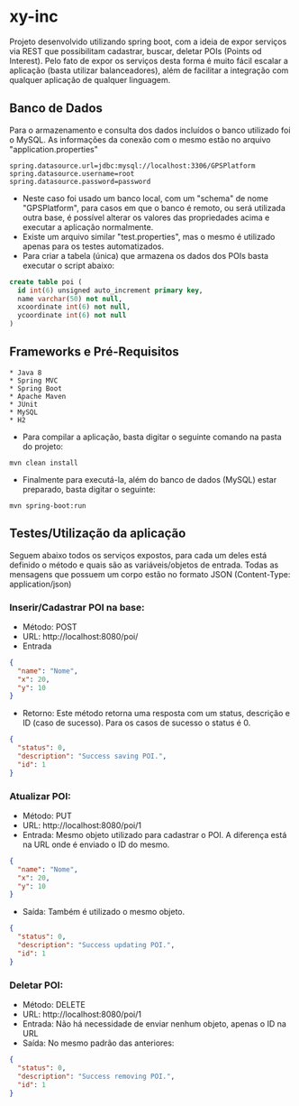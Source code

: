 # xy-inc
Projeto desenvolvido utilizando spring boot, com a ideia de expor serviços via REST que possibilitam cadastrar, buscar, deletar POIs (Points od Interest).
Pelo fato de expor os serviços desta forma é muito fácil escalar a aplicação (basta utilizar balanceadores), além de facilitar a integração com qualquer aplicação de qualquer linguagem.

## Banco de Dados
Para o armazenamento e consulta dos dados incluídos o banco utilizado foi o MySQL.
As informações da conexão com o mesmo estão no arquivo "application.properties"
```
spring.datasource.url=jdbc:mysql://localhost:3306/GPSPlatform
spring.datasource.username=root
spring.datasource.password=password
```
* Neste caso foi usado um banco local, com um "schema" de nome "GPSPlatform", para casos em que o banco é remoto, ou será utilizada outra base, é possível alterar os valores das propriedades acima e executar a aplicação normalmente.
* Existe um arquivo similar "test.properties", mas o mesmo é utilizado apenas para os testes automatizados.
* Para criar a tabela (única) que armazena os dados dos POIs basta executar o script abaixo:
```sql
create table poi (
  id int(6) unsigned auto_increment primary key,
  name varchar(50) not null,
  xcoordinate int(6) not null,
  ycoordinate int(6) not null
)
```
## Frameworks e Pré-Requisitos
```
* Java 8
* Spring MVC
* Spring Boot
* Apache Maven
* JUnit
* MySQL
* H2
```
* Para compilar a aplicação, basta digitar o seguinte comando na pasta do projeto:
```
mvn clean install
```
* Finalmente para executá-la, além do banco de dados (MySQL) estar preparado, basta digitar o seguinte:
```
mvn spring-boot:run
```
## Testes/Utilização da aplicação
Seguem abaixo todos os serviços expostos, para cada um deles está definido o método e quais são as variáveis/objetos de entrada.
Todas as mensagens que possuem um corpo estão no formato JSON (Content-Type: application/json)

### Inserir/Cadastrar POI na base:
* Método: POST
* URL: http://localhost:8080/poi/
* Entrada
```json
{
  "name": "Nome",
  "x": 20,
  "y": 10
}
```
* Retorno: Este método retorna uma resposta com um status, descrição e ID (caso de sucesso). Para os casos de sucesso o status é 0.
```json
{
  "status": 0,
  "description": "Success saving POI.",
  "id": 1
}
```

### Atualizar POI:
* Método: PUT
* URL: http://localhost:8080/poi/1
* Entrada: Mesmo objeto utilizado para cadastrar o POI. A diferença está na URL onde é enviado o ID do mesmo.
```json
{
  "name": "Nome",
  "x": 20,
  "y": 10
}
```
* Saída: Também é utilizado o mesmo objeto.
```json
{
  "status": 0,
  "description": "Success updating POI.",
  "id": 1
}
```

### Deletar POI:
* Método: DELETE
* URL: http://localhost:8080/poi/1
* Entrada: Não há necessidade de enviar nenhum objeto, apenas o ID na URL
* Saída: No mesmo padrão das anteriores:
```json
{
  "status": 0,
  "description": "Success removing POI.",
  "id": 1
}
```
